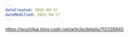 ```yaml
---
dateCreated: 2025-04-27
dateModified: 2025-04-27
---
```

https://wuzhikai.blog.csdn.net/article/details/112326945
